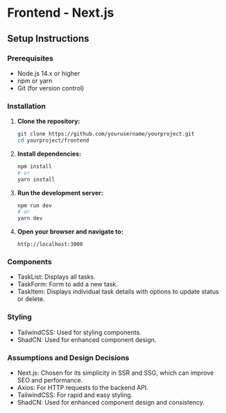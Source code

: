 # Frontend - Next.js

## Setup Instructions

### Prerequisites

- Node.js 14.x or higher
- npm or yarn
- Git (for version control)

### Installation

1. **Clone the repository:**

    ```sh
    git clone https://github.com/yourusername/yourproject.git
    cd yourproject/frontend
    ```

2. **Install dependencies:**

    ```sh
    npm install
    # or
    yarn install
    ```

3. **Run the development server:**

    ```sh
    npm run dev
    # or
    yarn dev
    ```

4. **Open your browser and navigate to:**

    ```
    http://localhost:3000
    ```

### Components

- TaskList: Displays all tasks.
- TaskForm: Form to add a new task.
- TaskItem: Displays individual task details with options to update status or delete.

### Styling

- TailwindCSS: Used for styling components.
- ShadCN: Used for enhanced component design.

### Assumptions and Design Decisions

- Next.js: Chosen for its simplicity in SSR and SSG, which can improve SEO and performance.
- Axios: For HTTP requests to the backend API.
- TailwindCSS: For rapid and easy styling.
- ShadCN: Used for enhanced component design and consistency.
